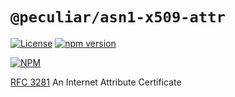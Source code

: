 # `@peculiar/asn1-x509-attr`

[![License](https://img.shields.io/badge/license-MIT-green.svg?style=flat)](https://raw.githubusercontent.com/PeculiarVentures/asn1-schema/master/packages/x509-attr/LICENSE.md)
[![npm version](https://badge.fury.io/js/%40peculiar%2Fasn1-x509-attr.svg)](https://badge.fury.io/js/%40peculiar%2Fasn1-x509-attr)
  
[![NPM](https://nodei.co/npm/@peculiar/asn1-x509-attr.png)](https://nodei.co/npm/@peculiar/asn1-x509-attr/)

[RFC 3281](https://tools.ietf.org/html/rfc3281) An Internet Attribute Certificate